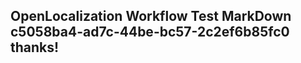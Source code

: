 <properties
ms.topic="hero-topic"
ms.test1="hero-topic"
ms.test2="test"/>


## OpenLocalization Workflow Test MarkDown c5058ba4-ad7c-44be-bc57-2c2ef6b85fc0 thanks!



<!--HONumber=Aug16_HO3-->


